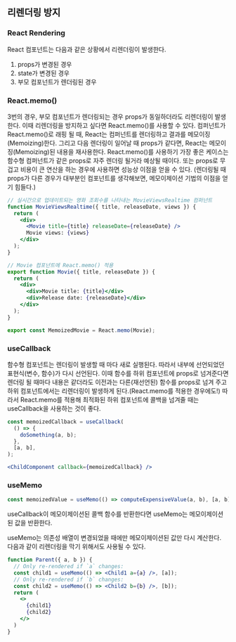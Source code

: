 ## 리렌더링 방지
### React Rendering
React 컴포넌트는 다음과 같은 상황에서 리렌더링이 발생한다.
1. props가 변경된 경우
2. state가 변경된 경우
3. 부모 컴포넌트가 렌더링된 경우

### React.memo()
3번의 경우, 부모 컴포넌트가 렌더링되는 경우 props가 동일하더라도 리렌더링이 발생한다. 이때 리렌더링을 방지하고 싶다면 React.memo()를 사용할 수 있다.
컴퍼넌트가 React.memo()로 래핑 될 때, React는 컴퍼넌트를 렌더링하고 결과를 메모이징(Memoizing)한다. 그리고 다음 렌더링이 일어날 때 props가 같다면, React는 메모이징(Memoizing)된 내용을 재사용한다.
React.memo()를 사용하기 가장 좋은 케이스는 함수형 컴퍼넌트가 같은 props로 자주 렌더링 될거라 예상될 때이다. 또는 props로 무겁고 비용이 큰 연산을 하는 경우에 사용하면 성능상 이점을 얻을 수 있다. (렌더링될 때 props가 다른 경우가 대부분인 컴포넌트를 생각해보면, 메모이제이션 기법의 이점을 얻기 힘들다.)
```jsx
// 실시간으로 업데이트되는 영화 조회수를 나타내는 MovieViewsRealtime 컴퍼넌트
function MovieViewsRealtime({ title, releaseDate, views }) {
  return (
    <div>
      <Movie title={title} releaseDate={releaseDate} />
      Movie views: {views}
    </div>
  );
}

// Movie 컴포넌트에 React.memo() 적용
export function Movie({ title, releaseDate }) {
  return (
    <div>
      <div>Movie title: {title}</div>
      <div>Release date: {releaseDate}</div>
    </div>
  );
}

export const MemoizedMovie = React.memo(Movie);
```


### useCallback
함수형 컴포넌트는 렌더링이 발생할 때 마다 새로 실행된다. 따라서 내부에 선언되었던 표현식(변수, 함수)가 다시 선언된다. 
이때 함수를 하위 컴포넌트에 props로 넘겨준다면 렌더링 될 때마다 내용은 같더라도 이전과는 다른(재선언된) 함수를 props로 넘겨 주고 하위 컴포넌트에서는 리렌더링이 발생하게 된다.(React.memo를 적용한 경우에도!)
따라서 React.memo를 적용해 최적화된 하위 컴포넌트에 콜백을 넘겨줄 때는 useCallback을 사용하는 것이 좋다.
```jsx
const memoizedCallback = useCallback(
  () => {
    doSomething(a, b);
  },
  [a, b],
);

<ChildComponent callback={memoizedCallback} />
```

### useMemo
```jsx
const memoizedValue = useMemo(() => computeExpensiveValue(a, b), [a, b]);
```
useCallback이 메모이제이션된 콜백 함수를 반환한다면 useMemo는 메모이제이션된 값을 반환한다.

useMemo는 의존성 배열이 변경되었을 때에만 메모이제이션된 값만 다시 계산한다. 다음과 같이 리렌더링을 막기 위해서도 사용될 수 있다.

```jsx
function Parent({ a, b }) {
  // Only re-rendered if `a` changes:
  const child1 = useMemo(() => <Child1 a={a} />, [a]);
  // Only re-rendered if `b` changes:
  const child2 = useMemo(() => <Child2 b={b} />, [b]);
  return (
    <>
      {child1}
      {child2}
    </>
  )
}
```
